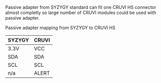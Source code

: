 Passive adapter from SYZYGY standard can fit one CRUVI HS connector almost completly so large number of CRUVI modules could be used with passive adapter.

Passive adapter mapping from SYZYGY to CRUVI HS

|SYZYGY|CRUVI|
|-----|------|
|3.3V|VCC|
|SDA|SDA|
|SCL|SCL|
|n/a|ALERT|

